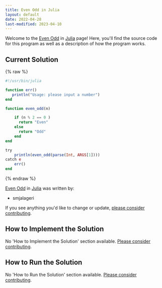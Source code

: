 ```yaml
---
title: Even Odd in Julia
layout: default
date: 2022-04-28
last-modified: 2023-04-10
---
```


Welcome to the [Even Odd](https://sampleprograms.io/projects/even-odd) in [Julia](https://sampleprograms.io/languages/julia) page! Here, you'll find the source code for this program as well as a description of how the program works.

## Current Solution

{% raw %}

```julia
#!/usr/bin/julia

function err() 
   println("Usage: please input a number")
end

function even_odd(n)

    if (n % 2 == 0 )
      return "Even"
    else
      return "Odd"
    end  
end

try
    println(even_odd(parse(Int, ARGS[1])))
catch e
    err()
end
```

{% endraw %}

[Even Odd](https://sampleprograms.io/projects/even-odd) in [Julia](https://sampleprograms.io/languages/julia) was written by:

- smjalageri

If you see anything you'd like to change or update, [please consider contributing](https://github.com/TheRenegadeCoder/sample-programs).

## How to Implement the Solution

No 'How to Implement the Solution' section available. [Please consider contributing](https://github.com/TheRenegadeCoder/sample-programs-website).

## How to Run the Solution

No 'How to Run the Solution' section available. [Please consider contributing](https://github.com/TheRenegadeCoder/sample-programs-website).